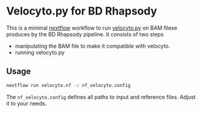# Velocyto.py for BD Rhapsody

This is a minimal [nextflow](https://www.nextflow.io/) workflow to run [velocyto.py](http://velocyto.org/) on BAM filese produces by the BD Rhapsody pipeline. 
It consists of two steps
 * manipulating the BAM file to make it compatible with velocyto. 
 * running velocyto.py

## Usage

```bash
nextflow run velocyto.nf -c nf_velocyto.config
```

The `nf_velocyto.config` defines all paths to input and reference files. Adjust it to your needs. 
